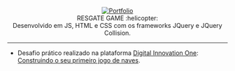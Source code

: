 <p align="center">
  <a href="https://lucasrmagalhaes.github.io/resgate-js/" target="_blank">
    <img 
         src="https://github.com/lucasrmagalhaes/resgate-js/blob/main/img/capa.jpg" 
         alt="Portfolio" 
    />
  </a>
  <br />
  RESGATE GAME  :helicopter:<br />
  Desenvolvido em JS, HTML e CSS com os frameworks JQuery e JQuery Collision.
</p>

<hr />

- Desafio prático realizado na plataforma [Digital Innovation One](https://web.digitalinnovation.one/home "Digital Innovation One"): [Construindo o seu primeiro jogo de naves](https://web.digitalinnovation.one/lab/construindo-o-seu-primeiro-jogo-de-naves/learning/9b0a44f2-ba17-49fc-ab1e-8658bd5861c7").
